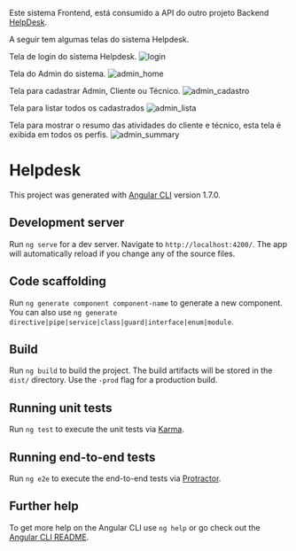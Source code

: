 Este sistema Frontend, está consumido a API do outro projeto Backend [HelpDesk](https://github.com/Cassio01/HelpDesk).

A seguir tem algumas telas do sistema Helpdesk.

Tela de login do sistema Helpdesk.
![login](https://user-images.githubusercontent.com/20090212/39132474-50b785fe-46e8-11e8-9e1f-075240db7745.png)

Tela do Admin do sistema.
![admin_home](https://user-images.githubusercontent.com/20090212/39132620-a47bf594-46e8-11e8-87ae-7bf9eafee31e.png)

Tela para cadastrar Admin, Cliente ou Técnico.
![admin_cadastro](https://user-images.githubusercontent.com/20090212/39132641-b88603b8-46e8-11e8-9d39-339f97cf76ca.png)

Tela para listar todos os cadastrados
![admin_lista](https://user-images.githubusercontent.com/20090212/39132738-f7965e68-46e8-11e8-88f7-c5e36be49f84.png)

Tela para mostrar o resumo das atividades do cliente e técnico, esta tela é exibida em todos os perfis.
![admin_summary](https://user-images.githubusercontent.com/20090212/39132777-0c9f93b0-46e9-11e8-87ce-8434efdb4e4f.png)




# Helpdesk

This project was generated with [Angular CLI](https://github.com/angular/angular-cli) version 1.7.0.

## Development server

Run `ng serve` for a dev server. Navigate to `http://localhost:4200/`. The app will automatically reload if you change any of the source files.

## Code scaffolding

Run `ng generate component component-name` to generate a new component. You can also use `ng generate directive|pipe|service|class|guard|interface|enum|module`.

## Build

Run `ng build` to build the project. The build artifacts will be stored in the `dist/` directory. Use the `-prod` flag for a production build.

## Running unit tests

Run `ng test` to execute the unit tests via [Karma](https://karma-runner.github.io).

## Running end-to-end tests

Run `ng e2e` to execute the end-to-end tests via [Protractor](http://www.protractortest.org/).

## Further help

To get more help on the Angular CLI use `ng help` or go check out the [Angular CLI README](https://github.com/angular/angular-cli/blob/master/README.md).
